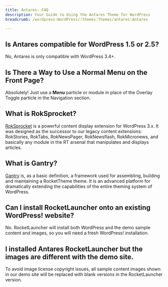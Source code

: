 ```yaml
---
title: Antares: FAQ
description: Your Guide to Using the Antares Theme for WordPress
breadcrumb: /wordpress:WordPress/!themes:Themes/antares:Antares

---
```


Is Antares compatible for WordPress 1.5 or 2.5?
-----

No, Antares is only compatible with WordPress 3.4+.

Is There a Way to Use a Normal Menu on the Front Page?
----

Absolutely! Just use a **Menu** particle or module in place of the Overlay Toggle particle in the Navigation section.

What is RokSprocket?
-----

[RokSprocket][roksprocket] is a powerful content display extension for WordPress 3.x. It was designed as the successor to our legacy content extensions: RokStories, RokTabs, RokNewsPager, RokNewsflash, RokMicronews, and basically any module in the RT arsenal that manipulates and displays articles.

What is Gantry?
-----

[Gantry][gantry] is, as a basic definition, a framework used for assembling, building and maintaining a RocketTheme theme. It is an advanced platform for dramatically extending the capabilities of the entire theming system of WordPress.

Can I install RocketLauncher onto an existing WordPress! website?
-----

No. RocketLauncher will install both WordPress and the demo sample content and images, so you will need a fresh WordPress! installation.

I installed Antares RocketLauncher but the images are different with the demo site.
-----

To avoid image license copyright issues, all sample content images shown in our demo site will be replaced with blank versions in the RocketLauncher version.

[gantry]: http://gantry.org/
[forum]: http://www.rockettheme.com/forum/wordpress-theme-antares
[roksprocket]: http://www.rockettheme.com/wordpress/extensions/roksprocket